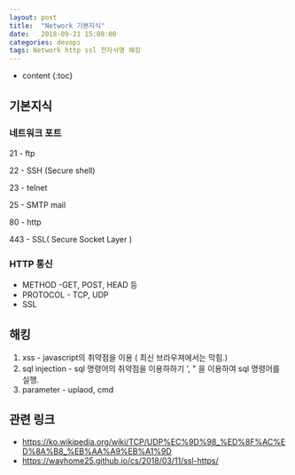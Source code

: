 ```yaml
---
layout: post
title:  "Network 기본지식"
date:   2018-09-21 15:00:00
categories: devops
tags: Network http ssl 전자서명 해킹
---
```


* content
{:toc}

## 기본지식

### 네트워크 포트

21 - ftp

22 - SSH (Secure shell)

23 - telnet

25 - SMTP mail

80 - http

443 - SSL( Secure Socket Layer )


### HTTP 통신

- METHOD -GET, POST, HEAD 등
- PROTOCOL - TCP, UDP
- SSL


## 해킹

1. xss - javascript의 취약점을 이용 ( 최신 브라우져에서는 막힘.)
2. sql injection - sql 명령어의 취약점을 이용하하기 ', " 을 이용하여 sql 명령어를 실행.
3. parameter - uplaod, cmd



## 관련 링크
- https://ko.wikipedia.org/wiki/TCP/UDP%EC%9D%98_%ED%8F%AC%ED%8A%B8_%EB%AA%A9%EB%A1%9D
- https://wayhome25.github.io/cs/2018/03/11/ssl-https/